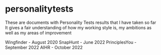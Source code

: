 # personalitytests
These are documents with Personality Tests results that I have taken so far
It gives a fair understanding of how my working style is, my ambitions as well as my areas of improvement

Wingfinder - August 2020
SnapHunt - June 2022
PrinciplesYou - September 2022
AIHR - October 2022
